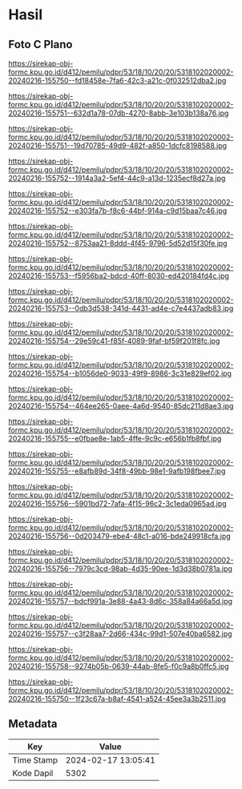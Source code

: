 # Hasil

## Foto C Plano

https://sirekap-obj-formc.kpu.go.id/d412/pemilu/pdpr/53/18/10/20/20/5318102020002-20240216-155750--fd18458e-7fa6-42c3-a21c-0f032512dba2.jpg

https://sirekap-obj-formc.kpu.go.id/d412/pemilu/pdpr/53/18/10/20/20/5318102020002-20240216-155751--632d1a78-07db-4270-8abb-3e103b138a76.jpg

https://sirekap-obj-formc.kpu.go.id/d412/pemilu/pdpr/53/18/10/20/20/5318102020002-20240216-155751--19d70785-49d9-482f-a850-1dcfc8198588.jpg

https://sirekap-obj-formc.kpu.go.id/d412/pemilu/pdpr/53/18/10/20/20/5318102020002-20240216-155752--1914a3a2-5ef4-44c9-a13d-1235ecf8d27a.jpg

https://sirekap-obj-formc.kpu.go.id/d412/pemilu/pdpr/53/18/10/20/20/5318102020002-20240216-155752--e303fa7b-f8c6-44bf-914a-c9d15baa7c46.jpg

https://sirekap-obj-formc.kpu.go.id/d412/pemilu/pdpr/53/18/10/20/20/5318102020002-20240216-155752--8753aa21-8ddd-4f45-9796-5d52d15f30fe.jpg

https://sirekap-obj-formc.kpu.go.id/d412/pemilu/pdpr/53/18/10/20/20/5318102020002-20240216-155753--f5956ba2-bdcd-40ff-8030-ed420184fd4c.jpg

https://sirekap-obj-formc.kpu.go.id/d412/pemilu/pdpr/53/18/10/20/20/5318102020002-20240216-155753--0db3d538-341d-4431-ad4e-c7e4437adb83.jpg

https://sirekap-obj-formc.kpu.go.id/d412/pemilu/pdpr/53/18/10/20/20/5318102020002-20240216-155754--29e59c41-f85f-4089-9faf-bf59f201f8fc.jpg

https://sirekap-obj-formc.kpu.go.id/d412/pemilu/pdpr/53/18/10/20/20/5318102020002-20240216-155754--b1056de0-9033-49f9-8986-3c31e829ef02.jpg

https://sirekap-obj-formc.kpu.go.id/d412/pemilu/pdpr/53/18/10/20/20/5318102020002-20240216-155754--464ee265-0aee-4a6d-9540-85dc211d8ae3.jpg

https://sirekap-obj-formc.kpu.go.id/d412/pemilu/pdpr/53/18/10/20/20/5318102020002-20240216-155755--e0fbae8e-1ab5-4ffe-9c9c-e656b1fb8fbf.jpg

https://sirekap-obj-formc.kpu.go.id/d412/pemilu/pdpr/53/18/10/20/20/5318102020002-20240216-155755--e8afb89d-34f8-49bb-98e1-9afb198fbee7.jpg

https://sirekap-obj-formc.kpu.go.id/d412/pemilu/pdpr/53/18/10/20/20/5318102020002-20240216-155756--5901bd72-7afa-4f15-96c2-3c1eda0965ad.jpg

https://sirekap-obj-formc.kpu.go.id/d412/pemilu/pdpr/53/18/10/20/20/5318102020002-20240216-155756--0d203479-ebe4-48c1-a016-bde249918cfa.jpg

https://sirekap-obj-formc.kpu.go.id/d412/pemilu/pdpr/53/18/10/20/20/5318102020002-20240216-155756--7979c3cd-98ab-4d35-90ee-1d3d38b0781a.jpg

https://sirekap-obj-formc.kpu.go.id/d412/pemilu/pdpr/53/18/10/20/20/5318102020002-20240216-155757--bdcf991a-3e88-4a43-8d6c-358a84a66a5d.jpg

https://sirekap-obj-formc.kpu.go.id/d412/pemilu/pdpr/53/18/10/20/20/5318102020002-20240216-155757--c3f28aa7-2d66-434c-99d1-507e40ba6582.jpg

https://sirekap-obj-formc.kpu.go.id/d412/pemilu/pdpr/53/18/10/20/20/5318102020002-20240216-155758--9274b05b-0639-44ab-8fe5-f0c9a8b0ffc5.jpg

https://sirekap-obj-formc.kpu.go.id/d412/pemilu/pdpr/53/18/10/20/20/5318102020002-20240216-155750--1f23c67a-b8af-4541-a524-45ee3a3b2511.jpg


## Metadata

| Key        | Value               |
| ---------- | ------------------- |
| Time Stamp | 2024-02-17 13:05:41 |
| Kode Dapil | 5302                |



